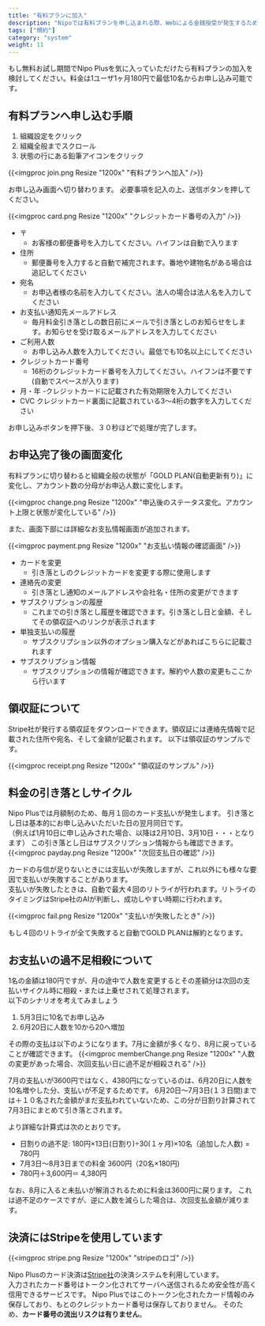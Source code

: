 ```yaml
---
title: "有料プランに加入"
description: "Nipoでは有料プランを申し込まれる際、Webによる金銭授受が発生するため特定商取引法に基づく表記義務があります"
tags: ["規約"]
category: "system"
weight: 11
---
```


もし無料お試し期間でNipo Plusを気に入っていただけたら有料プランの加入を検討してください。料金は1ユーザ1ヶ月180円で最低10名からお申し込み可能です。

## 有料プランへ申し込む手順

1. 組織設定をクリック
1. 組織全般までスクロール
1. 状態の行にある鉛筆アイコンをクリック

{{<imgproc join.png Resize "1200x" "有料プランへ加入" />}}


お申し込み画面へ切り替わります。
必要事項を記入の上、送信ボタンを押してください。

{{<imgproc card.png Resize "1200x" "クレジットカード番号の入力" />}}

- 〒
  - お客様の郵便番号を入力してください。ハイフンは自動で入ります
- 住所
  - 郵便番号を入力すると自動で補完されます。番地や建物名がある場合は追記してください
- 宛名
  - お申込者様の名前を入力してください。法人の場合は法人名を入力してください
- お支払い通知先メールアドレス
  - 毎月料金引き落としの数日前にメールで引き落としのお知らせをします。お知らせを受け取るメールアドレスを入力してください
- ご利用人数
  - お申し込み人数を入力してください。最低でも10名以上にしてください
- クレジットカード番号
  - 16桁のクレジットカード番号を入力してください。ハイフンは不要です(自動でスペースが入ります)
- 月・年
  -クレジットカードに記載された有効期限を入力してください
- CVC
  クレジットカード裏面に記載されている3〜4桁の数字を入力してください

お申し込みボタンを押下後、３０秒ほどで処理が完了します。

## お申込完了後の画面変化

有料プランに切り替わると組織全般の状態が「GOLD PLAN(自動更新有り)」に変化し、アカウント数の分母がお申込人数に変化します。

{{<imgproc change.png Resize "1200x" "申込後のステータス変化。アカウント上限と状態が変化している" />}}

また、画面下部には詳細なお支払情報画面が追加されます。

{{<imgproc payment.png Resize "1200x" "お支払い情報の確認画面" />}}

- カードを変更
  - 引き落としのクレジットカードを変更する際に使用します
- 連絡先の変更
  - 引き落とし通知のメールアドレスや会社名・住所の変更ができます
- サブスクリプションの履歴
  - これまでの引き落とし履歴を確認できます。引き落とし日と金額、そしてその領収証へのリンクが表示されます
- 単独支払いの履歴
  - サブスクリプション以外のオプション購入などがあればこちらに記載されます
- サブスクリプション情報
  - サブスクリプションの情報が確認できます。解約や人数の変更もここから行います

## 領収証について

Stripe社が発行する領収証をダウンロードできます。領収証には連絡先情報で記載された住所や宛名、そして金額が記載されます。
以下は領収証のサンプルです。

{{<imgproc receipt.png Resize "1200x" "領収証のサンプル" />}}

## 料金の引き落としサイクル

Nipo Plusでは月額制のため、毎月１回のカード支払いが発生します。
引き落とし日は基本的にお申し込みいただいた日の翌月同日です。  
（例えば1月10日に申し込みされた場合、以降は2月10日、3月10日・・・となります）
この引き落とし日はサブスクリプション情報からも確認できます。
{{<imgproc payday.png Resize "1200x" "次回支払日の確認" />}}

カードの与信が足りないときには支払いが失敗しますが、これ以外にも様々な要因で支払いが失敗することがあります。  
支払いが失敗したときは、自動で最大４回のリトライが行われます。リトライのタイミングはStripe社のAIが判断し、成功しやすい時期に行われます。

{{<imgproc fail.png Resize "1200x" "支払いが失敗したとき" />}}

もし４回のリトライが全て失敗すると自動でGOLD PLANは解約となります。


## お支払いの過不足相殺について

1名の金額は180円ですが、月の途中で人数を変更するとその差額分は次回の支払いサイクル時に相殺・または上乗せされて処理されます。  
以下のシナリオを考えてみましょう

1. 5月3日に10名でお申し込み
1. 6月20日に人数を10から20へ増加

その際の支払は以下のようになります。7月に金額が多くなり、8月に戻っていることが確認できます。
{{<imgproc memberChange.png Resize "1200x" "人数の変更があった場合、次回支払い日に過不足が相殺される" />}}

7月の支払いが3600円ではなく、4380円になっているのは、6月20日に人数を10名増やした分、支払いが不足するためです。
6月20日〜7月3日(１３日間)までは＋１０名された金額がまだ支払われていないため、この分が日割り計算されて7月3日にまとめて引き落とされます。

より詳細な計算式は次のとおりです。

- 日割りの過不足: 180円×13日(日割り)÷30(１ヶ月)×10名（追加した人数) = 780円
- 7月3日〜8月3日までの料金 3600円（20名×180円)
- 780円＋3,600円＝ 4,380円

なお、8月に入ると未払いが解消されるために料金は3600円に戻ります。
これは過不足のケースですが、逆に人数を減らした場合は、次回支払金額が減ります。

## 決済にはStripeを使用しています

{{<imgproc stripe.png Resize "1200x" "stripeのロゴ" />}}


Nipo Plusのカード決済は[Stripe社](https://stripe.com/jp)の決済システムを利用しています。  
入力されたカード番号はトークン化されてサーバへ送信されるため安全性が高く信用できるサービスです。
Nipo Plusではこのトークン化されたカード情報のみ保存しており、もとのクレジットカード番号は保存しておりません。
そのため、**カード番号の流出リスクは有りません**。